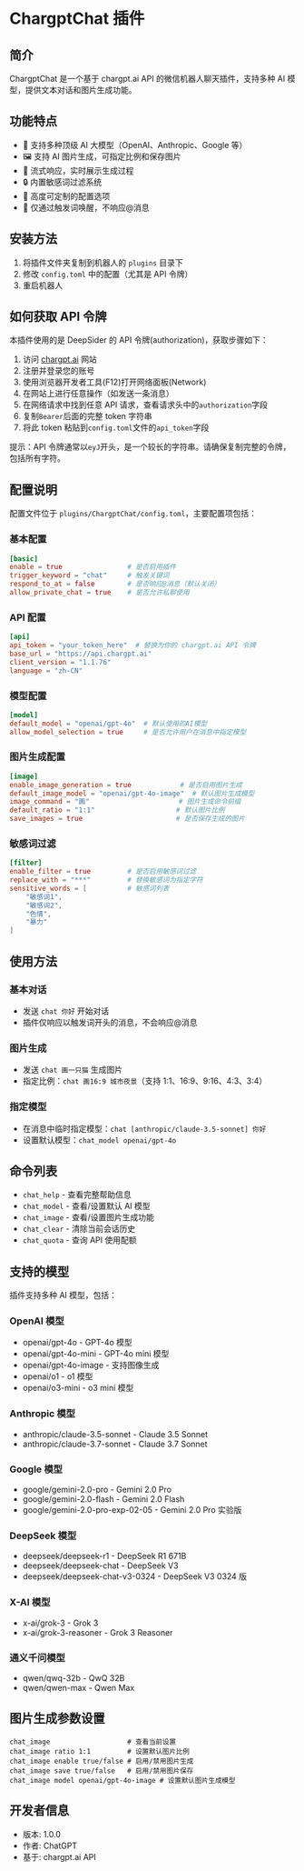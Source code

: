 # ChargptChat 插件

## 简介

ChargptChat 是一个基于 chargpt.ai API 的微信机器人聊天插件，支持多种 AI 模型，提供文本对话和图片生成功能。

## 功能特点

- 🤖 支持多种顶级 AI 大模型（OpenAI、Anthropic、Google 等）
- 🖼️ 支持 AI 图片生成，可指定比例和保存图片
- 🔄 流式响应，实时展示生成过程
- 🔒 内置敏感词过滤系统
- 🔧 高度可定制的配置选项
- 💬 仅通过触发词唤醒，不响应@消息

## 安装方法

1. 将插件文件夹复制到机器人的 `plugins` 目录下
2. 修改 `config.toml` 中的配置（尤其是 API 令牌）
3. 重启机器人

## 如何获取 API 令牌

本插件使用的是 DeepSider 的 API 令牌(authorization)，获取步骤如下：

1. 访问 [chargpt.ai](https://chargpt.ai) 网站
2. 注册并登录您的账号
3. 使用浏览器开发者工具(F12)打开网络面板(Network)
4. 在网站上进行任意操作（如发送一条消息）
5. 在网络请求中找到任意 API 请求，查看请求头中的`authorization`字段
6. 复制`Bearer`后面的完整 token 字符串
7. 将此 token 粘贴到`config.toml`文件的`api_token`字段

提示：API 令牌通常以`eyJ`开头，是一个较长的字符串。请确保复制完整的令牌，包括所有字符。

## 配置说明

配置文件位于 `plugins/ChargptChat/config.toml`，主要配置项包括：

### 基本配置

```toml
[basic]
enable = true                # 是否启用插件
trigger_keyword = "chat"     # 触发关键词
respond_to_at = false        # 是否响应@消息（默认关闭）
allow_private_chat = true    # 是否允许私聊使用
```

### API 配置

```toml
[api]
api_token = "your_token_here"  # 替换为你的 chargpt.ai API 令牌
base_url = "https://api.chargpt.ai"
client_version = "1.1.76"
language = "zh-CN"
```

### 模型配置

```toml
[model]
default_model = "openai/gpt-4o"  # 默认使用的AI模型
allow_model_selection = true     # 是否允许用户在消息中指定模型
```

### 图片生成配置

```toml
[image]
enable_image_generation = true            # 是否启用图片生成
default_image_model = "openai/gpt-4o-image"  # 默认图片生成模型
image_command = "画"                      # 图片生成命令前缀
default_ratio = "1:1"                    # 默认图片比例
save_images = true                       # 是否保存生成的图片
```

### 敏感词过滤

```toml
[filter]
enable_filter = true         # 是否启用敏感词过滤
replace_with = "***"         # 替换敏感词为指定字符
sensitive_words = [          # 敏感词列表
    "敏感词1",
    "敏感词2",
    "色情",
    "暴力"
]
```

## 使用方法

### 基本对话

- 发送 `chat 你好` 开始对话
- 插件仅响应以触发词开头的消息，不会响应@消息

### 图片生成

- 发送 `chat 画一只猫` 生成图片
- 指定比例：`chat 画16:9 城市夜景`（支持 1:1、16:9、9:16、4:3、3:4）

### 指定模型

- 在消息中临时指定模型：`chat [anthropic/claude-3.5-sonnet] 你好`
- 设置默认模型：`chat_model openai/gpt-4o`

## 命令列表

- `chat_help` - 查看完整帮助信息
- `chat_model` - 查看/设置默认 AI 模型
- `chat_image` - 查看/设置图片生成功能
- `chat_clear` - 清除当前会话历史
- `chat_quota` - 查询 API 使用配额

## 支持的模型

插件支持多种 AI 模型，包括：

### OpenAI 模型

- openai/gpt-4o - GPT-4o 模型
- openai/gpt-4o-mini - GPT-4o mini 模型
- openai/gpt-4o-image - 支持图像生成
- openai/o1 - o1 模型
- openai/o3-mini - o3 mini 模型

### Anthropic 模型

- anthropic/claude-3.5-sonnet - Claude 3.5 Sonnet
- anthropic/claude-3.7-sonnet - Claude 3.7 Sonnet

### Google 模型

- google/gemini-2.0-pro - Gemini 2.0 Pro
- google/gemini-2.0-flash - Gemini 2.0 Flash
- google/gemini-2.0-pro-exp-02-05 - Gemini 2.0 Pro 实验版

### DeepSeek 模型

- deepseek/deepseek-r1 - DeepSeek R1 671B
- deepseek/deepseek-chat - DeepSeek V3
- deepseek/deepseek-chat-v3-0324 - DeepSeek V3 0324 版

### X-AI 模型

- x-ai/grok-3 - Grok 3
- x-ai/grok-3-reasoner - Grok 3 Reasoner

### 通义千问模型

- qwen/qwq-32b - QwQ 32B
- qwen/qwen-max - Qwen Max

## 图片生成参数设置

```
chat_image                   # 查看当前设置
chat_image ratio 1:1         # 设置默认图片比例
chat_image enable true/false # 启用/禁用图片生成
chat_image save true/false   # 启用/禁用图片保存
chat_image model openai/gpt-4o-image # 设置默认图片生成模型
```

## 开发者信息

- 版本: 1.0.0
- 作者: ChatGPT
- 基于: chargpt.ai API
